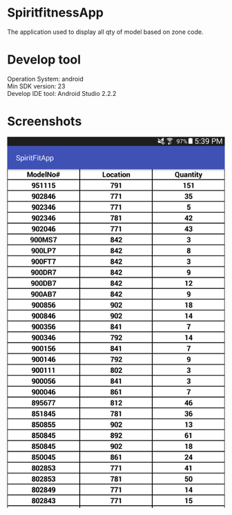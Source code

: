 # SpiritfitnessApp
The application used to display all qty of model based on zone code.

# Develop tool
Operation System: android  
Min SDK version: 23  
Develop IDE tool: Android Studio 2.2.2  
# Screenshots
![alt text](https://github.com/geminihsu/SpiritfitnessApp/blob/master/screenshot/Zone%20List.png)
